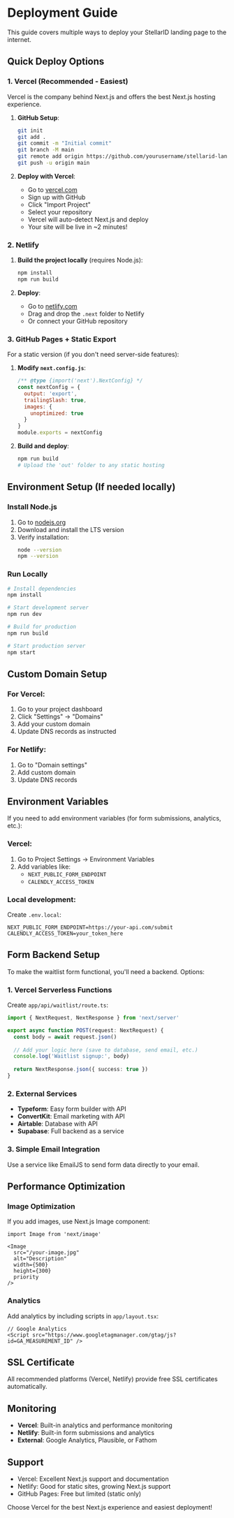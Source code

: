 # Deployment Guide

This guide covers multiple ways to deploy your StellarID landing page to the internet.

## Quick Deploy Options

### 1. Vercel (Recommended - Easiest)

Vercel is the company behind Next.js and offers the best Next.js hosting experience.

1. **GitHub Setup**:
   ```bash
   git init
   git add .
   git commit -m "Initial commit"
   git branch -M main
   git remote add origin https://github.com/yourusername/stellarid-landing.git
   git push -u origin main
   ```

2. **Deploy with Vercel**:
   - Go to [vercel.com](https://vercel.com)
   - Sign up with GitHub
   - Click "Import Project"
   - Select your repository
   - Vercel will auto-detect Next.js and deploy
   - Your site will be live in ~2 minutes!

### 2. Netlify

1. **Build the project locally** (requires Node.js):
   ```bash
   npm install
   npm run build
   ```

2. **Deploy**:
   - Go to [netlify.com](https://netlify.com)
   - Drag and drop the `.next` folder to Netlify
   - Or connect your GitHub repository

### 3. GitHub Pages + Static Export

For a static version (if you don't need server-side features):

1. **Modify `next.config.js`**:
   ```javascript
   /** @type {import('next').NextConfig} */
   const nextConfig = {
     output: 'export',
     trailingSlash: true,
     images: {
       unoptimized: true
     }
   }
   module.exports = nextConfig
   ```

2. **Build and deploy**:
   ```bash
   npm run build
   # Upload the 'out' folder to any static hosting
   ```

## Environment Setup (If needed locally)

### Install Node.js
1. Go to [nodejs.org](https://nodejs.org)
2. Download and install the LTS version
3. Verify installation:
   ```bash
   node --version
   npm --version
   ```

### Run Locally
```bash
# Install dependencies
npm install

# Start development server
npm run dev

# Build for production
npm run build

# Start production server
npm start
```

## Custom Domain Setup

### For Vercel:
1. Go to your project dashboard
2. Click "Settings" → "Domains"
3. Add your custom domain
4. Update DNS records as instructed

### For Netlify:
1. Go to "Domain settings"
2. Add custom domain
3. Update DNS records

## Environment Variables

If you need to add environment variables (for form submissions, analytics, etc.):

### Vercel:
1. Go to Project Settings → Environment Variables
2. Add variables like:
   - `NEXT_PUBLIC_FORM_ENDPOINT`
   - `CALENDLY_ACCESS_TOKEN`

### Local development:
Create `.env.local`:
```
NEXT_PUBLIC_FORM_ENDPOINT=https://your-api.com/submit
CALENDLY_ACCESS_TOKEN=your_token_here
```

## Form Backend Setup

To make the waitlist form functional, you'll need a backend. Options:

### 1. Vercel Serverless Functions
Create `app/api/waitlist/route.ts`:
```typescript
import { NextRequest, NextResponse } from 'next/server'

export async function POST(request: NextRequest) {
  const body = await request.json()
  
  // Add your logic here (save to database, send email, etc.)
  console.log('Waitlist signup:', body)
  
  return NextResponse.json({ success: true })
}
```

### 2. External Services
- **Typeform**: Easy form builder with API
- **ConvertKit**: Email marketing with API
- **Airtable**: Database with API
- **Supabase**: Full backend as a service

### 3. Simple Email Integration
Use a service like EmailJS to send form data directly to your email.

## Performance Optimization

### Image Optimization
If you add images, use Next.js Image component:
```tsx
import Image from 'next/image'

<Image 
  src="/your-image.jpg" 
  alt="Description"
  width={500}
  height={300}
  priority 
/>
```

### Analytics
Add analytics by including scripts in `app/layout.tsx`:
```tsx
// Google Analytics
<Script src="https://www.googletagmanager.com/gtag/js?id=GA_MEASUREMENT_ID" />
```

## SSL Certificate
All recommended platforms (Vercel, Netlify) provide free SSL certificates automatically.

## Monitoring
- **Vercel**: Built-in analytics and performance monitoring
- **Netlify**: Built-in form submissions and analytics
- **External**: Google Analytics, Plausible, or Fathom

## Support
- Vercel: Excellent Next.js support and documentation
- Netlify: Good for static sites, growing Next.js support
- GitHub Pages: Free but limited (static only)

Choose Vercel for the best Next.js experience and easiest deployment!